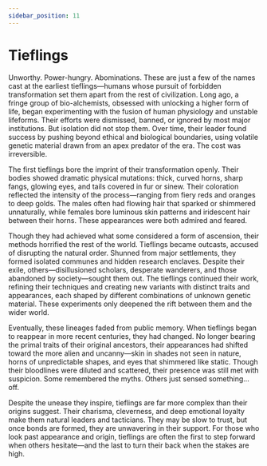 ```yaml
---
sidebar_position: 11
---
```


# Tieflings

Unworthy. Power-hungry. Abominations. These are just a few of the names cast at the earliest tieflings—humans whose pursuit of forbidden transformation set them apart from the rest of civilization. Long ago, a fringe group of bio-alchemists, obsessed with unlocking a higher form of life, began experimenting with the fusion of human physiology and unstable lifeforms. Their efforts were dismissed, banned, or ignored by most major institutions. But isolation did not stop them. Over time, their leader found success by pushing beyond ethical and biological boundaries, using volatile genetic material drawn from an apex predator of the era. The cost was irreversible.

The first tieflings bore the imprint of their transformation openly. Their bodies showed dramatic physical mutations: thick, curved horns, sharp fangs, glowing eyes, and tails covered in fur or sinew. Their coloration reflected the intensity of the process—ranging from fiery reds and oranges to deep golds. The males often had flowing hair that sparked or shimmered unnaturally, while females bore luminous skin patterns and iridescent hair between their horns. These appearances were both admired and feared.

Though they had achieved what some considered a form of ascension, their methods horrified the rest of the world. Tieflings became outcasts, accused of disrupting the natural order. Shunned from major settlements, they formed isolated communes and hidden research enclaves. Despite their exile, others—disillusioned scholars, desperate wanderers, and those abandoned by society—sought them out. The tieflings continued their work, refining their techniques and creating new variants with distinct traits and appearances, each shaped by different combinations of unknown genetic material. These experiments only deepened the rift between them and the wider world.

Eventually, these lineages faded from public memory. When tieflings began to reappear in more recent centuries, they had changed. No longer bearing the primal traits of their original ancestors, their appearances had shifted toward the more alien and uncanny—skin in shades not seen in nature, horns of unpredictable shapes, and eyes that shimmered like static. Though their bloodlines were diluted and scattered, their presence was still met with suspicion. Some remembered the myths. Others just sensed something... off.

Despite the unease they inspire, tieflings are far more complex than their origins suggest. Their charisma, cleverness, and deep emotional loyalty make them natural leaders and tacticians. They may be slow to trust, but once bonds are formed, they are unwavering in their support. For those who look past appearance and origin, tieflings are often the first to step forward when others hesitate—and the last to turn their back when the stakes are high.
